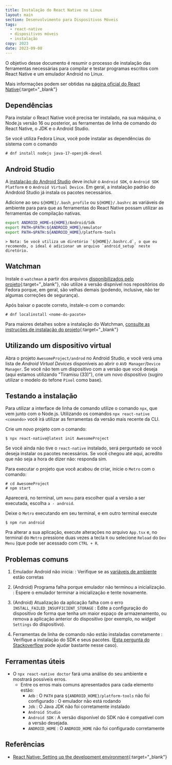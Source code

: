 ```yaml
---
title: Instalação do React Native no Linux
layout: main
section: Desenvolvimento para Dispositivos Móveis
tags:
  - react-native
  - dispositivos móveis
  - instalação
copy: 2023
date: 2023-09-08
---
```


O objetivo desse documento é resumir o processo de instalação das ferramentas necessárias para compilar e testar programas escritos com React Native e um emulador Android no Linux.

Mais informações podem ser obtidas na [página oficial do React Native](https://reactnative.dev/docs/environment-setup?guide=native){:target="\_blank"}

## Dependências

Para instalar o React Native você precisa ter instalado, na sua máquina, o Node.js versão 16 ou posterior, as ferramentas de linha de comando do React Native, o JDK e o Android Studio.

Se você utiliza Fedora Linux, você pode instalar as dependências do sistema com o comando

```nohl
# dnf install nodejs java-17-openjdk-devel
```

## Android Studio

A [instalação do Android Studio](install-androidstudio) deve incluir o `Android SDK`, o `Android SDK Platform` e o `Android Virtual Device`. Em geral, a instalação padrão do Andrdoid Studio já instala os pacotes necessários.

Adicione ao seu `${HOME}/.bash_profile` ou `${HOME}/.bashrc` as variáveis de ambiente para para que as ferramentas do React Native possam utilizar as ferramentas de compilação nativas.

```bash
export ANDROID_HOME=${HOME}/Android/Sdk
export PATH=$PATH:${ANDROID_HOME}/emulator
export PATH=$PATH:${ANDROID_HOME}/platform-tools
```
    > Nota: Se você utiliza um diretório `${HOME}/.bashrc.d`, o que eu recomendo, o ideal é adicionar um arquivo `android_setup` neste diretório.

## Watchman

Instale o `watchman` a partir dos arquivos [disponibilizados pelo projeto](https;//github.com/facebook/watchman/releases/latest){:target="\_blank"}, não utilize a versão dispnível nos repositórios do Fedora porque, em geral, são velhas demais (podendo, inclusive, não ter algumas correções de segurança).

Após baixar o pacote correto, instale-o com o comando:

```nohl
# dnf localinstall <nome-do-pacote>
```

Para maiores detalhes sobre a instalação do Watchman, [consulte as instruções de instalação do projeto](https://facebook.github.io/watchman/docs/install){:target="_blank"}

## Utilizando um dispositivo virtual

Abra o projeto `AwesomeProject/androd` no Android Studio, e você verá uma lista de _Android Virtual Devices_ disponíveis ao abrir o `AVD Manager`/`Device Manager`. Se você não tem um dispositivo com a versão que você deseja (aqui estamos utilizando "Tiramisu (33)"), crie um novo dispositivo (sugiro utilizar o modelo do tefone `Pixel` como base).

## Testando a instalação

Para utilizar a interface de linha de comando utilize o comando `npx`, que vem junto com o Node.js. Utilizando os comandos `npx react-native <comando>` você irá utilizar as ferramentas da versão mais recente da CLI.

Crie um novo projeto com o comando:

```nohl
$ npx react-native@latest init AwesomeProject
```

Se você ainda não tive o `react-native` instalado, será perguntado se você deseja instalar os pacotes necessários. Se você chegou até aqui, acredito que não seja a hora de dizer não: responda sim.

Para executar o projeto que você acabou de criar, inicie o `Metro` com o comando:

```nohl
# cd AwesomeProject
# npm start
```

Aparecerá, no terminal, um `menu` para escolher qual a versão a ser executada, escolha `a - android`.

Deixe o `Metro` executando em seu terminal, e em outro terminal execute

```nohl
$ npm run android
```

Pra alterar a sua aplicação, execute alterações no arquivo `App.tsx` e, no terminal do `Metro` pressione duas vezes a tecla `R` ou selecione `Reload` do `Dev Menu` (que pode ser acessado com `CTRL + R`.

## Problemas comuns

1. Emulador Android não inicia:
    : Verifique se as [variáveis de ambiente](android-env) estão corretas

2. (Android) Programa falha porque emulador não terminou a inicialização.
    : Espere o emulador terminar a inicialização e tente novamente.

3. (Android) Atualização da aplicação falha com o erro `INSTALL_FAILED_INSUFFICIENT_STORAGE`
    : Edite a configuração do dispositivo de forma que tenha um maior espaço de armazenamento, ou remova a aplicação anterior do dispositivo (por exemplo, no _widget_ `Settings` do dispositivo).

4. Ferramentas de linha de comando não estão instaladas corretamente
    : Verifique a instalação do SDK e seus pacotes. ([Esta pergunta do Stackoverflow](https://stackoverflow.com/questions/71303780/react-native-cant-find-proper-android-sdk-version) pode ajudar bastante nesse caso).

## Ferramentas úteis

* O `npx react-native doctor` fará uma análise do seu ambiente e mostrará possíveis erros.
    * Entre os erros mais comuns apresentados para cada elemento estão:
        * `Adb`
            : O `PATH` para `${ANDROID_HOME}/platform-tools` não foi configurado
            : O emulador não está rodando
        * `Jdk`
            : O Java JDK não foi corretamente instalado
        * `Android Studio`
        * `Android SDK`
            : A versão disponível do SDK não é compatível com a versão desejada.
        * `ANDROID_HOME`
            : O `ANDROID_HOME` não foi configurado corretamente

## Referências

* [React Native: Setting up the development environment](https://reactnative.dev/docs/environment-setup?guide=native){:target="\_blank"}


